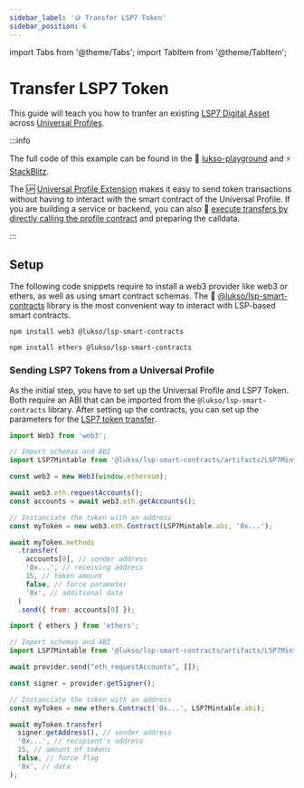 ```yaml
---
sidebar_label: '🪙 Transfer LSP7 Token'
sidebar_position: 6
---
```


import Tabs from '@theme/Tabs';
import TabItem from '@theme/TabItem';

# Transfer LSP7 Token

This guide will teach you how to tranfer an existing [LSP7 Digital Asset](../../standards/tokens/LSP7-Digital-Asset.md) across [Universal Profiles](../../standards/universal-profile/lsp0-erc725account.md).

:::info

The full code of this example can be found in the 👾 [lukso-playground](https://github.com/lukso-network/lukso-playground/blob/main/transfer-token/regular-transaction.js) and ⚡️ [StackBlitz](https://stackblitz.com/github/lukso-network/lukso-playground?file=transfer-token%2Fregular-transaction.js).

The 🆙 [Universal Profile Extension](https://chrome.google.com/webstore/detail/universal-profiles/abpickdkkbnbcoepogfhkhennhfhehfn) makes it easy to send token transactions without having to interact with the smart contract of the Universal Profile. If you are building a service or backend, you can also 👾 [execute transfers by directly calling the profile contract](https://github.com/lukso-network/lukso-playground/blob/main/transfer-token/backend-transaction.js) and preparing the calldata.

:::

## Setup

The following code snippets require to install a web3 provider like web3 or ethers, as well as using smart contract schemas. The 📃 [@lukso/lsp-smart-contracts](https://www.npmjs.com/package/@lukso/lsp-smart-contracts) library is the most convenient way to interact with LSP-based smart contracts.

<Tabs groupId="web3-lib">
  <TabItem value="web3js" label="web3.js">

```shell title="Install the dependencies"
npm install web3 @lukso/lsp-smart-contracts
```

  </TabItem>
  <TabItem value="ethersjs" label="ethers.js">

```shell title="Install the dependencies"
npm install ethers @lukso/lsp-smart-contracts
```

  </TabItem>
</Tabs>

### Sending LSP7 Tokens from a Universal Profile

As the initial step, you have to set up the Universal Profile and LSP7 Token. Both require an ABI that can be imported from the `@lukso/lsp-smart-contracts` library. After setting up the contracts, you can set up the parameters for the [LSP7 token transfer](https://docs.lukso.tech/contracts/contracts/LSP7DigitalAsset/#transfer).

<Tabs groupId="web3-lib">
  <TabItem value="web3js" label="web3.js">

<!-- prettier-ignore-start -->

```js
import Web3 from 'web3';

// Import schemas and ABI
import LSP7Mintable from '@lukso/lsp-smart-contracts/artifacts/LSP7Mintable.json' assert { type: 'json' };

const web3 = new Web3(window.ethereum);

await web3.eth.requestAccounts();
const accounts = await web3.eth.getAccounts();

// Instanciate the token with an address
const myToken = new web3.eth.Contract(LSP7Mintable.abi, '0x...');

await myToken.methods
  .transfer(
    accounts[0], // sender address
    '0x...', // receiving address
    15, // token amount
    false, // force parameter
    '0x', // additional data
  )
  .send({ from: accounts[0] });
```

<!-- prettier-ignore-end -->

  </TabItem>
  <TabItem value="ethersjs" label="ethers.js">

<!-- prettier-ignore-start -->

```js
import { ethers } from 'ethers';

// Import schemas and ABI
import LSP7Mintable from '@lukso/lsp-smart-contracts/artifacts/LSP7Mintable.json' assert { type: 'json' };

await provider.send("eth_requestAccounts", []);

const signer = provider.getSigner();

// Instanciate the token with an address
const myToken = new ethers.Contract('0x...', LSP7Mintable.abi);

await myToken.transfer(
  signer.getAddress(), // sender address
  '0x...', // recipient's address
  15, // amount of tokens
  false, // force flag
  '0x', // data
);
```

<!-- prettier-ignore-end -->

  </TabItem>
</Tabs>
